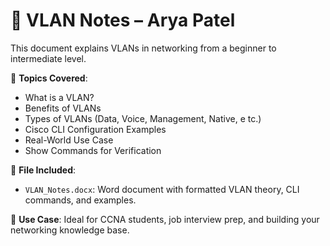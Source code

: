 # 📄 VLAN Notes – Arya Patel

This document explains VLANs in networking from a beginner to intermediate level.

📘 **Topics Covered**:
- What is a VLAN?
- Benefits of VLANs
- Types of VLANs (Data, Voice, Management, Native, e  tc.)
- Cisco CLI Configuration Examples
- Real-World Use Case
- Show Commands for Verification

📂 **File Included**:
- `VLAN_Notes.docx`: Word document with formatted VLAN theory, CLI commands, and examples.

🧠 **Use Case**:
Ideal for CCNA students, job interview prep, and building your networking knowledge base.

